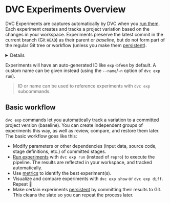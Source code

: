 # DVC Experiments Overview

DVC Experiments are captures automatically by DVC when you [run them]. Each
experiment creates and tracks a project variation based on the changes in your
<abbr>workspace</abbr>. Experiments preserve the latest commit in the current
branch (Git `HEAD`) as their parent or _baseline_, but do not form part of the
regular Git tree or workflow (unless you make them [persistent]).

<details>

### ⚙️ How does DVC track experiments?

Experiments are custom [Git references] (found in `.git/refs/exps`) with a
single commit based on `HEAD` (not checked out by DVC). Note that these commits
are not pushed to Git remotes by default (see `dvc exp push`).

</details>

Experiments will have an auto-generated ID like `exp-bfe64` by default. A custom
name can be given instead (using the `--name`/`-n` option of `dvc exp run`).

> ID or name can be used to reference experiments with `dvc exp` subcommands.

[run them]: /doc/user-guide/experiment-management/running-experiments
[git references]: https://git-scm.com/book/en/v2/Git-Internals-Git-References

## Basic workflow

`dvc exp` commands let you automatically track a variation to a committed
project version (baseline). You can create independent groups of experiments
this way, as well as review, compare, and restore them later. The basic workflow
goes like this:

- Modify <abbr>parameters</abbr> or other dependencies (input data, source code,
  stage definitions, etc.) of committed stages.
- [Run experiments] with `dvc exp run` (instead of `repro`) to execute the
  pipeline. The results are reflected in your <abbr>workspace</abbr>, and
  tracked automatically.
- Use [metrics](/doc/command-reference/metrics) to identify the best
  experiment(s).
- Visualize and compare experiments with `dvc exp show` or `dvc exp diff`.
  Repeat 🔄
- Make certain experiments [persistent] by committing their results to Git. This
  cleans the slate so you can repeat the process later.

[run experiments]: /doc/user-guide/experiment-management/running-experiments
[persistent]: /doc/user-guide/experiment-management/persisting-experiments
